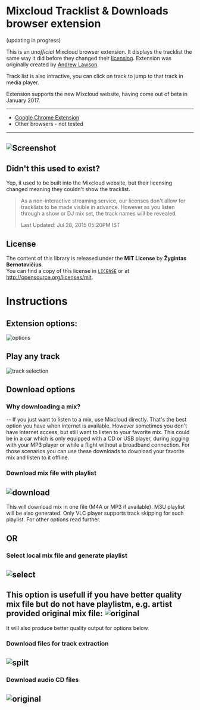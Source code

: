 # Mixcloud Tracklist & Downloads browser extension

(updating in progress)


This is an *unofficial* Mixcloud browser extension. It displays the tracklist
the same way it did before they changed their [licensing][mc-support]. 
Extension was originally created by [Andrew Lawson][originalgit]. 

Track list is also intractive, you can click on track to jump to that track in media player.

Extension supports the new Mixcloud website, having come out of beta in January 2017.



---

 - [Google Chrome Extension][chrome-install]
 - Other browsers - not tested

---

![Screenshot](screenshot.png)
---


## Didn't this used to exist?
Yep, it used to be built into the Mixcloud website, but their licensing changed meaning they couldn't show the tracklist.

> As a non-interactive streaming service, our licenses don't allow for
> tracklists to be made visible in advance. However as you listen through a
> show or DJ mix set, the track names will be revealed.
>
> Last Updated: Jul 28, 2015 05:20PM IST


## License
The content of this library is released under the **MIT License** by
**Žygintas Bernotavičius**.<br/> You can find a copy of this license in
[`LICENSE`](LICENSE) or at http://opensource.org/licenses/mit.

# Instructions

## Extension options:
![options](readme_images/scr1.png)

## Play any track
![track selection](readme_images/scr2.png)

## Download options
### Why downloading a mix?
--
If you just want to listen to a mix, use Mixcloud directly. That's the best option you have when internet is available. However sometimes you don't have internet access, but still want to listen to your favorite mix. This could be in a car which is only equipped with a CD or USB player, during jogging with your MP3 player or while a flight without a broadband connection. For those scenarios you can use these downloads to download your favorite mix and listen to it offline.

### Download mix file with playlist
![download](readme_images/scr3.png)
--
This will download mix in one file (M4A or MP3 if available). M3U playlist will be also generated. Only VLC player supports track skipping for such playlist. For other options read further.

## OR
### Select local mix file and generate playlist
![select](readme_images/scr4.png)
--
This option is usefull if you have better quality mix file but do not have playlistm, e.g. artist provided original mix file:
![original](readme_images/scr7.png)
--
It will also produce better quality output for options below.

### Download files for track extraction
![spilt](readme_images/scr5.png)
--

### Download audio CD files
![original](readme_images/scr6.png)
--

[chrome-install]: https://chrome.google.com/webstore/detail/mixcloud-tracklist-downlo/lglkomjmpemepahcicfhkpbcmfncpefi
[mc-support]: http://support.mixcloud.com/customer/portal/articles/1595557
[originalgit]: https://github.com/adlawson/mixcloud-tracklist
